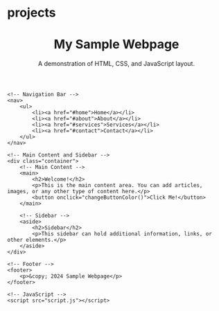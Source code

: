 # projects
<!DOCTYPE html>
<html lang="en">
<head>
    <meta charset="UTF-8">
    <meta name="viewport" content="width=device-width, initial-scale=1.0">
    <title>Sample Webpage Design</title>
    <link rel="stylesheet" href="styles.css">
</head>
<body>
    <!-- Header Section -->
    <header>
        <h1>My Sample Webpage</h1>
        <p>A demonstration of HTML, CSS, and JavaScript layout.</p>
    </header>

    <!-- Navigation Bar -->
    <nav>
        <ul>
            <li><a href="#home">Home</a></li>
            <li><a href="#about">About</a></li>
            <li><a href="#services">Services</a></li>
            <li><a href="#contact">Contact</a></li>
        </ul>
    </nav>

    <!-- Main Content and Sidebar -->
    <div class="container">
        <!-- Main Content -->
        <main>
            <h2>Welcome!</h2>
            <p>This is the main content area. You can add articles, images, or any other type of content here.</p>
            <button onclick="changeButtonColor()">Click Me!</button>
        </main>

        <!-- Sidebar -->
        <aside>
            <h2>Sidebar</h2>
            <p>This sidebar can hold additional information, links, or other elements.</p>
        </aside>
    </div>

    <!-- Footer -->
    <footer>
        <p>&copy; 2024 Sample Webpage</p>
    </footer>

    <!-- JavaScript -->
    <script src="script.js"></script>
</body>
</html>

